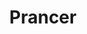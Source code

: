 ---
title: "Prancer"
description: "prancer"
artist: "The Dillinger Escape Plan"
lyric: "Talk to me across the way as if you don't even know me, and as if I could never give even half a fuck at all."
spotifyLink: "https://open.spotify.com/embed/track/16QLCI2xKPK3BS1331ZcrB"
color: "#f3ebe0"
---